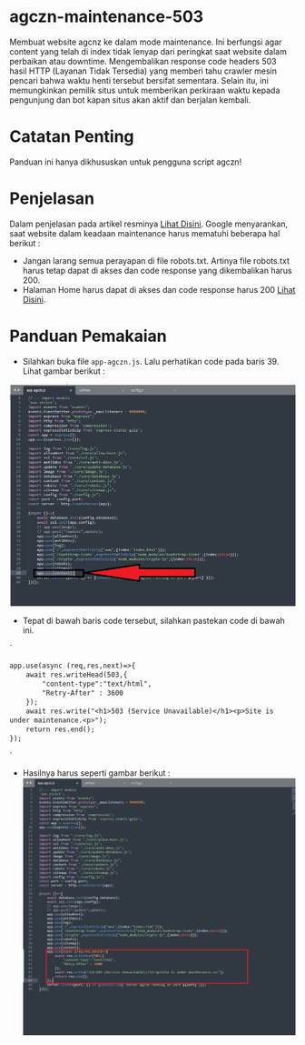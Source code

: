 # agczn-maintenance-503
Membuat website agcnz ke dalam mode maintenance. Ini berfungsi agar content yang telah di index tidak lenyap dari peringkat saat website dalam perbaikan atau downtime.
Mengembalikan response code headers 503 hasil HTTP (Layanan Tidak Tersedia) yang memberi tahu crawler mesin pencari bahwa waktu henti tersebut bersifat sementara. Selain itu, ini memungkinkan pemilik situs untuk memberikan perkiraan waktu kepada pengunjung dan bot kapan situs akan aktif dan berjalan kembali.

# Catatan Penting
Panduan ini hanya dikhususkan untuk pengguna script agczn!

# Penjelasan
Dalam penjelasan pada artikel resminya [Lihat Disini](https://developers.google.com/search/docs/crawling-indexing/pause-online-business#best-practices-disabling-site). Google menyarankan, saat website dalam keadaan maintenance harus mematuhi beberapa hal berikut :
- Jangan larang semua perayapan di file robots.txt. Artinya file robots.txt harus tetap dapat di akses dan code response yang dikembalikan harus 200.
- Halaman Home harus dapat di akses dan code response harus 200 [Lihat Disini](https://developers.google.com/search/docs/crawling-indexing/pause-online-business#best-practices-disabling-site:~:text=Jika%20Anda%20perlu%20menonaktifkan%20situs%20untuk%20waktu%20yang%20lebih%20lama%2C%20sediakan%20laman%20beranda%20yang%20dapat%20diindeks).

# Panduan Pemakaian

- Silahkan buka file `app-agczn.js`. Lalu perhatikan code pada baris 39. Lihat gambar berikut :

![Image](maintenance-agczn-01.png)

- Tepat di bawah baris code tersebut, silahkan pastekan code di bawah ini.

`

	app.use(async (req,res,next)=>{
		await res.writeHead(503,{
			"content-type":"text/html",
			"Retry-After" : 3600
		});
		await res.write("<h1>503 (Service Unavailable)</h1><p>Site is under maintenance.<p>");
		return res.end();
	});


`
- Hasilnya harus seperti gambar berikut :
  ![Image](maintenance-agczn-02.png)
